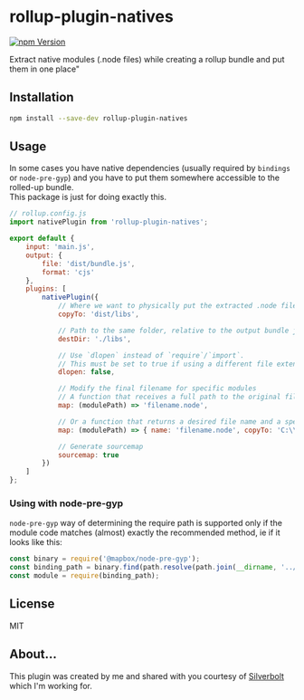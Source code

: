 # rollup-plugin-natives

[![npm Version](https://badge.fury.io/js/rollup-plugin-natives.png)](https://npmjs.org/package/rollup-plugin-natives)

Extract native modules (.node files) while creating a rollup bundle and put them in one place"


## Installation

```bash
npm install --save-dev rollup-plugin-natives
```


## Usage

In some cases you have native dependencies (usually required by `bindings` or `node-pre-gyp`) 
and you have to put them somewhere accessible to the rolled-up bundle.  
This package is just for doing exactly this.

```js
// rollup.config.js
import nativePlugin from 'rollup-plugin-natives';

export default {
    input: 'main.js',
    output: {
        file: 'dist/bundle.js',
        format: 'cjs'
    },
    plugins: [
        nativePlugin({
            // Where we want to physically put the extracted .node files
            copyTo: 'dist/libs',

            // Path to the same folder, relative to the output bundle js
            destDir: './libs',

            // Use `dlopen` instead of `require`/`import`.
            // This must be set to true if using a different file extension that '.node'
            dlopen: false,

            // Modify the final filename for specific modules
            // A function that receives a full path to the original file, and returns a desired filename
            map: (modulePath) => 'filename.node',

            // Or a function that returns a desired file name and a specific destination to copy to
            map: (modulePath) => { name: 'filename.node', copyTo: 'C:\\Dist\\libs\\filename.node' },

            // Generate sourcemap
            sourcemap: true
        })
    ]
};
```

### Using with node-pre-gyp

`node-pre-gyp` way of determining the require path is supported only if the module code matches (almost) exactly the recommended method, ie if it looks like this:
```js
const binary = require('@mapbox/node-pre-gyp');
const binding_path = binary.find(path.resolve(path.join(__dirname, '../package.json')));
const module = require(binding_path);
```

## License

MIT

## About...

This plugin was created by me and shared with you courtesy of [Silverbolt](http://silverbolt.ai/) which I'm working for.
